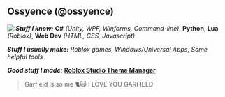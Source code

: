 ## Ossyence (@ossyence)
<img src="https://images.weserv.nl/?url=https://github.com/Ossyence/Ossyence/assets/110287364/f9eccd28-5730-4f9c-a50a-512a66006660?v=4&h=120&w=120&fit=cover&mask=circle&maxage=7d&margin=10" align="left">

***Stuff I know:*** 
**C#** _(Unity, WPF, Winforms, Command-line)_, **Python**, **Lua** _(Roblox)_, **Web Dev** _(HTML, CSS, Javascript)_

***Stuff I usually make:***
_Roblox games_, _Windows/Universal Apps_, _Some helpful tools_

***Good stuff I made:***
[**Roblox Studio Theme Manager**](https://github.com/Ossyence/Studio-Theme-Manager)
⠀
> Garfield is so me 🐈🙀 I LOVE YOU GARFIELD
